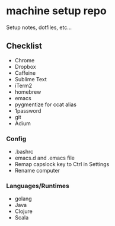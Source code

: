 # machine setup repo

Setup notes, dotfiles, etc...

## Checklist

* Chrome
* Dropbox
* Caffeine
* Sublime Text
* iTerm2
* homebrew
* emacs
* pygmentize for ccat alias
* 1password
* git
* Adium

### Config
* .bashrc
* emacs.d and .emacs file
* Remap capslock key to Ctrl in Settings
* Rename computer

### Languages/Runtimes

* golang
* Java
* Clojure
* Scala
